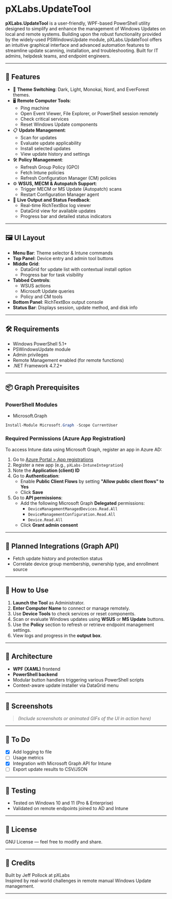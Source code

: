 # pXLabs.UpdateTool

**pXLabs.UpdateTool** is a user-friendly, WPF-based PowerShell utility designed to simplify and enhance the management of Windows Updates on local and remote systems. Building upon the robust functionality provided by the widely-used PSWindowsUpdate module, pXLabs.UpdateTool offers an intuitive graphical interface and advanced automation features to streamline update scanning, installation, and troubleshooting. Built for IT admins, helpdesk teams, and endpoint engineers.

---

## 🚀 Features

- 🎨 **Theme Switching**: Dark, Light, Monokai, Nord, and EverForest themes.
- 🖥️ **Remote Computer Tools**:
  - Ping machine
  - Open Event Viewer, File Explorer, or PowerShell session remotely
  - Check critical services
  - Reset Windows Update components
- 📋 **Update Management**:
  - Scan for updates
  - Evaluate update applicability
  - Install selected updates
  - View update history and settings
- 🛠️ **Policy Management**:
  - Refresh Group Policy (GPO)
  - Fetch Intune policies
  - Refresh Configuration Manager (CM) policies
- ⚙️ **WSUS, MECM & Autopatch Support**:
  - Trigger MECM or MS Update (Autopatch) scans
  - Restart Configuration Manager agent
- 🧾 **Live Output and Status Feedback**:
  - Real-time RichTextBox log viewer
  - DataGrid view for available updates
  - Progress bar and detailed status indicators

---

## 🖼️ UI Layout

- **Menu Bar**: Theme selector & Intune commands
- **Top Panel**: Device entry and admin tool buttons
- **Middle Grid**: 
  - DataGrid for update list with contextual install option
  - Progress bar for task visibility
- **Tabbed Controls**:
  - WSUS actions
  - Microsoft Update queries
  - Policy and CM tools
- **Bottom Panel**: RichTextBox output console
- **Status Bar**: Displays session, update method, and disk info

---

## 🛠 Requirements

- Windows PowerShell 5.1+
- PSWindowsUpdate module
- Admin privileges
- Remote Management enabled (for remote functions)
- .NET Framework 4.7.2+

---

## 📦 Graph Prerequisites

### PowerShell Modules

- Microsoft.Graph

```powershell
Install-Module Microsoft.Graph -Scope CurrentUser
```

### Required Permissions (Azure App Registration)

To access Intune data using Microsoft Graph, register an app in Azure AD:

1. Go to [Azure Portal > App registrations](https://portal.azure.com/#blade/Microsoft_AAD_RegisteredApps/ApplicationsListBlade)
2. Register a new app (e.g., `pXLabs-IntuneIntegration`)
3. Note the **Application (client) ID**
4. Go to **Authentication**:
   - Enable **Public Client Flows** by setting **"Allow public client flows" to Yes**
   - Click **Save**
5. Go to **API permissions**:
   - Add the following Microsoft Graph **Delegated** permissions:
     - `DeviceManagementManagedDevices.Read.All`
     - `DeviceManagementConfiguration.Read.All`
     - `Device.Read.All`
   - Click **Grant admin consent**

---

## 🚀 Planned Integrations (Graph API)

- Fetch update history and protection status
- Correlate device group membership, ownership type, and enrollment source

---

## 🔧 How to Use

1. **Launch the Tool** as Administrator.
2. **Enter Computer Name** to connect or manage remotely.
3. Use **Device Tools** to check services or reset components.
4. Scan or evaluate Windows updates using **WSUS** or **MS Update** buttons.
5. Use the **Policy** section to refresh or retrieve endpoint management settings.
6. View logs and progress in the **output box**.

---

## 🧩 Architecture

- **WPF (XAML)** frontend
- **PowerShell backend**
- Modular button handlers triggering various PowerShell scripts
- Context-aware update installer via DataGrid menu

---

## 📸 Screenshots

> *(Include screenshots or animated GIFs of the UI in action here)*

---

## 📝 To Do

- [x] Add logging to file
- [ ] Usage metrics
- [x] Integration with Microsoft Graph API for Intune
- [ ] Export update results to CSV/JSON

---

## 🧪 Testing

- Tested on Windows 10 and 11 (Pro & Enterprise)
- Validated on remote endpoints joined to AD and Intune

---

## 📄 License

GNU License — feel free to modify and share.

---

## 🙏 Credits

Built by Jeff Pollock at pXLabs  
Inspired by real-world challenges in remote manual Windows Update management.

---
